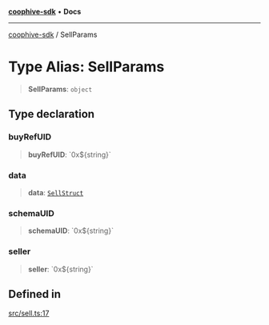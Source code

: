 [**coophive-sdk**](../README.md) • **Docs**

***

[coophive-sdk](../globals.md) / SellParams

# Type Alias: SellParams

> **SellParams**: `object`

## Type declaration

### buyRefUID

> **buyRefUID**: \`0x$\{string\}\`

### data

> **data**: [`SellStruct`](SellStruct.md)

### schemaUID

> **schemaUID**: \`0x$\{string\}\`

### seller

> **seller**: \`0x$\{string\}\`

## Defined in

[src/sell.ts:17](https://github.com/CoopHive/coophive-sdk/blob/0566794b0d4e977b07da040496c8b6dca5eb89e3/src/sell.ts#L17)
